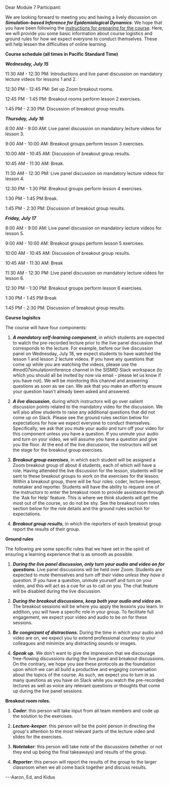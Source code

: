 Dear Module 7 Participant:

We are looking forward to meeting you and having a lively discussion on ***Simulation-based Inference for Epidemiological Dynamics***. We hope that you have been following the [instructions for preparing for the course](https://kingaa.github.io/sbied/prep/advance.html). Here, we will provide you some basic information about course logistics and ground rules for how we expect everyone to conduct themselves. These will help lessen the difficulties of online learning.

**Course schedule (all times in Pacific Standard Time)**

***Wednesday, July 15***

11:30 AM - 12:30 PM: Introductions and live panel discussion on mandatory lecture videos for lessons 1 and 2.

12:30 PM - 12:45 PM: Set up Zoom breakout rooms.

12:45 PM - 1:45 PM: Breakout rooms perform lesson 2 exercises.

1:45 PM - 2:30 PM: Discussion of breakout group results.

***Thursday, July 16***

8:00 AM - 9:00 AM: Live panel discussion on mandatory lecture videos for lesson 3.

9:00 AM - 10:00 AM: Breakout groups perform lesson 3 exercises.

10:00 AM - 10:45 AM: Discussion of breakout group results.

10:45 AM - 11:30 AM: Break.

11:30 AM - 12:30 PM: Live panel discussion on mandatory lecture videos for lesson 4.

12:30 PM - 1:30 PM: Breakout groups perform lesson 4 exercises.

1:30 PM - 1:45 PM Break.

1:45 PM - 2:30 PM: Discussion of breakout group results.

***Friday, July 17***

8:00 AM - 9:00 AM: Live panel discussion on mandatory lecture videos for lesson 5.

9:00 AM - 10:00 AM: Breakout groups perform lesson 5 exercises.

10:00 AM - 10:45 AM: Discussion of breakout group results.

10:45 AM - 11:30 AM: Break

11:30 AM - 12:30 PM: Live panel discussion on mandatory lecture videos for lesson 6.

12:30 PM - 1:30 PM: Breakout groups perform lesson 6 exercises.

1:30 PM - 1:45 PM Break

1:45 PM - 2:30 PM: Discussion of breakout group results.

**Course logisitcs**

The course will have four components:

1. ***A mandatory self-learning component***, in which students are expected to watch the pre-recorded lecture prior to the live panel discussion that corresponds to the lecture. For example, before our live discussion panel on Wednesday, July 18, we expect students to have watched the lesson 1 and lesson 2 lecture videos. If you have any questions that come up while you are watching the videos, please use the #mod07simulationinference channel in the SISMID Slack workspace (to which you should all be invited by now via email - please let us know if you have not). We will be monitoring this channel and answering questions as soon as we can. We ask that you make an effort to ensure your question hasn't already been asked and answered.

2. ***A live discussion***, during which instructors will go over salient discussion points related to the mandatory video for the discussion. We will also allow students to raise any additional questions that did not come up on Slack. Please see the ground rules section below for expectations for how we expect everyone to conduct themselves. Specifically, we ask that you mute your audio and turn off your video for this component unless you have a question. If you unmute your audio and turn on your video, we will assume you have a question and give you the floor. At the end of the live discussion, the instructors will set the stage for the breakout group exercises.

3. ***Breakout group exercises***, in which each student will be assigned a Zoom breakout group of about 4 students, each of which will have a role. Having attended the live discussion for the lesson, students will be sent to these breakout groups to work on the exercises for the lesson. Within a breakout group, there will be four roles: coder, lecture-keeper, notetaker and reporter. Students will have the ability to request one of the instructors to enter the breakout room to provide assistance through the 'Ask for Help' feature. This is where we think students will get the most out of the course, so do not be shy. See the breakout room roles section below for the role details and the ground rules section for expectations.

4. ***Breakout group results***, in which the reporters of each breakout group report the results of their group.

**Ground rules**

The following are some specific rules that we have set in the spirit of ensuring a learning experience that is as smooth as possible.

1. ***During the live panel discussion, only turn your audio and video on for questions***.
Live panel discussions will be held over Zoom. Students are expected to mute themselves and turn off their video *unless they have a question.* If you have a question, unmute yourself and turn on your video, and this will act as a cue for us to call on you. The chat feature will be disabled during the live discussion.

2. ***During the breakout discussions, keep both your audio and video on.***
The breakout sessions will be where you apply the lessons you learn. In addition, you will have a specific role in your group. To facilitate full engagement, we expect your video and audio to be on for these sessions.

3. ***Be congnizant of distractions.***
During the time in which your audio and video are on, we expect you to extend professional courtesy to your colleagues and minimize any distracting sounds or images.

4. ***Speak up.***
We don't want to give the impression that we discourage free-flowing discussions during the live panel and breakout discussions. On the contrary, we hope you see these protocols as the foundation upon which we can all build a productive and engaging conversation about the topics of the course. As such, we expect you to turn in as many questions as you have on Slack while you watch the pre-recorded lectures as well as voice any relevant questions or thoughts that come up during the live panel sessions.

**Breakout room roles.**

1. ***Coder***: this person will take input from all team members and code up the solution to the exercises.

2. ***Lecture-keeper***: this person will be the point person in directing the group's attention to the most relevant parts of the lecture video and slides for the exercises.

3. ***Notetaker***: this person will take note of the discussions (whether or not they end up being the final takeaways) and results of the group.

4. ***Reporter***: this person will report the results of the group to the larger classroom when we all come back together and discuss results.


---Aaron, Ed, and Kidus
